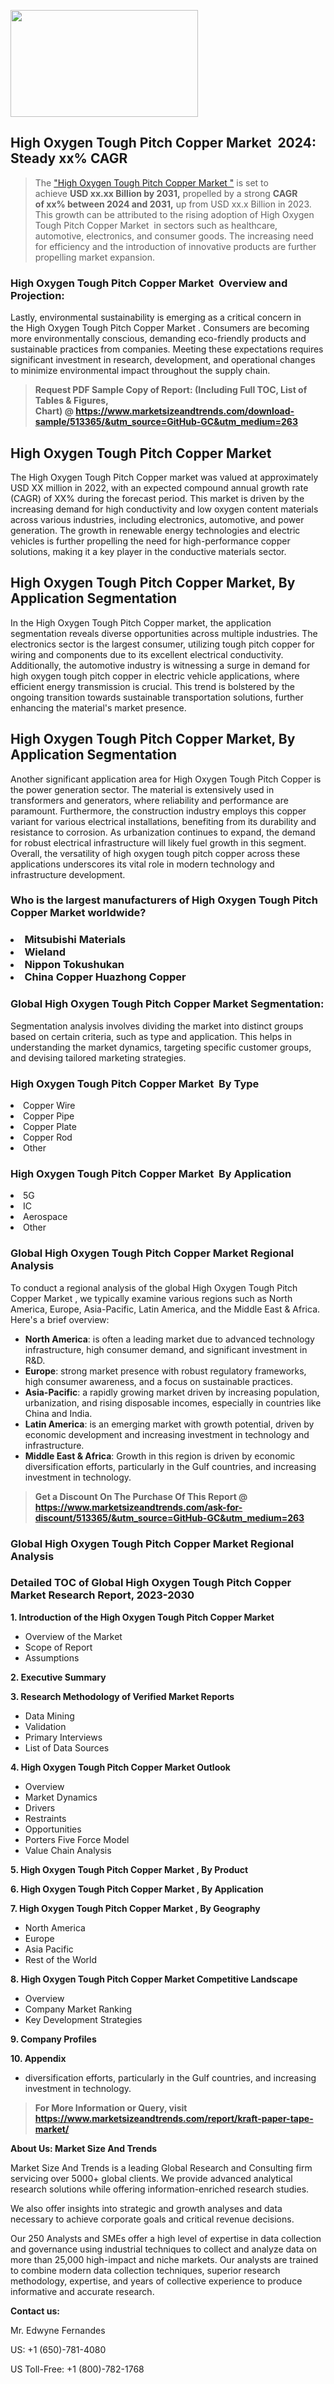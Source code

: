 <p><img class="alignnone size-medium wp-image-20088" src="https://ffe5etoiles.com/wp-content/uploads/2024/12/MST1-300x171.png" alt="" width="300" height="171" /></p><h2 id="ember46" class="ember-view reader-text-block__heading-2">High Oxygen Tough Pitch Copper Market &nbsp;2024: Steady&nbsp;xx% CAGR</h2><blockquote id="ember47" class="ember-view reader-text-block__blockquote">The&nbsp;<a class="app-aware-link " href="https://www.marketsizeandtrends.com/download-sample/513365/&utm_source=GitHub-GC&utm_medium=263" target="_blank" data-test-app-aware-link="">"High Oxygen Tough Pitch Copper Market "</a>&nbsp;is set to achieve&nbsp;<strong>USD&nbsp;xx.xx&nbsp;Billion by 2031,</strong>&nbsp;propelled by a strong&nbsp;<strong>CAGR of&nbsp;xx% between 2024 and 2031,</strong>&nbsp;up from USD xx.x Billion in 2023. This growth can be attributed to the rising adoption of&nbsp;High Oxygen Tough Pitch Copper Market &nbsp;in sectors such as healthcare, automotive, electronics, and consumer goods. The increasing need for efficiency and the introduction of innovative products are further propelling market expansion.</blockquote><h3 id="ember48" class="ember-view reader-text-block__heading-3">High Oxygen Tough Pitch Copper Market &nbsp;Overview and Projection:</h3><p id="ember49" class="ember-view reader-text-block__paragraph">Lastly, environmental sustainability is emerging as a critical concern in the&nbsp;High Oxygen Tough Pitch Copper Market . Consumers are becoming more environmentally conscious, demanding eco-friendly products and sustainable practices from companies. Meeting these expectations requires significant investment in research, development, and operational changes to minimize environmental impact throughout the supply chain.</p><blockquote id="ember50" class="ember-view reader-text-block__blockquote"><strong>Request PDF Sample Copy of Report: (Including Full TOC, List of Tables &amp; Figures, Chart)&nbsp;@&nbsp;<strong><a href="https://www.marketsizeandtrends.com/download-sample/513365/&utm_source=GitHub-GC&utm_medium=263" target="_blank">https://www.marketsizeandtrends.com/download-sample/513365/&utm_source=GitHub-GC&utm_medium=263</a></strong></strong></blockquote><h3 class=""> <h2>High Oxygen Tough Pitch Copper Market</h2><p>The High Oxygen Tough Pitch Copper market was valued at approximately USD XX million in 2022, with an expected compound annual growth rate (CAGR) of XX% during the forecast period. This market is driven by the increasing demand for high conductivity and low oxygen content materials across various industries, including electronics, automotive, and power generation. The growth in renewable energy technologies and electric vehicles is further propelling the need for high-performance copper solutions, making it a key player in the conductive materials sector.</p><h2>High Oxygen Tough Pitch Copper Market, By Application Segmentation</h2><p>In the High Oxygen Tough Pitch Copper market, the application segmentation reveals diverse opportunities across multiple industries. The electronics sector is the largest consumer, utilizing tough pitch copper for wiring and components due to its excellent electrical conductivity. Additionally, the automotive industry is witnessing a surge in demand for high oxygen tough pitch copper in electric vehicle applications, where efficient energy transmission is crucial. This trend is bolstered by the ongoing transition towards sustainable transportation solutions, further enhancing the material's market presence.</p><h2>High Oxygen Tough Pitch Copper Market, By Application Segmentation</h2><p>Another significant application area for High Oxygen Tough Pitch Copper is the power generation sector. The material is extensively used in transformers and generators, where reliability and performance are paramount. Furthermore, the construction industry employs this copper variant for various electrical installations, benefiting from its durability and resistance to corrosion. As urbanization continues to expand, the demand for robust electrical infrastructure will likely fuel growth in this segment. Overall, the versatility of high oxygen tough pitch copper across these applications underscores its vital role in modern technology and infrastructure development.</p></h3><h3 id="" class="">Who is the largest manufacturers of&nbsp;High Oxygen Tough Pitch Copper Market worldwide?</h3><h3 class=""></Li><Li>Mitsubishi Materials</Li><Li> Wieland</Li><Li> Nippon Tokushukan</Li><Li> China Copper Huazhong Copper</h3><h3 id="ember53" class="ember-view reader-text-block__heading-3">Global&nbsp;High Oxygen Tough Pitch Copper Market Segmentation:</h3><p id="ember54" class="ember-view reader-text-block__paragraph">Segmentation analysis involves dividing the market into distinct groups based on certain criteria, such as type and application. This helps in understanding the market dynamics, targeting specific customer groups, and devising tailored marketing strategies.</p><h3 id="" class="">High Oxygen Tough Pitch Copper Market &nbsp;By Type</h3><p></Li><Li>Copper Wire</Li><Li> Copper Pipe</Li><Li> Copper Plate</Li><Li> Copper Rod</Li><Li> Other</p><h3 id="" class="">High Oxygen Tough Pitch Copper Market &nbsp;By Application</h3><p class=""></Li><Li>5G</Li><Li> IC</Li><Li> Aerospace</Li><Li> Other</p><h3 id="ember62" class="ember-view reader-text-block__heading-3">Global High Oxygen Tough Pitch Copper Market Regional Analysis</h3><p id="ember63" class="ember-view reader-text-block__paragraph">To conduct a regional analysis of the global High Oxygen Tough Pitch Copper Market , we typically examine various regions such as North America, Europe, Asia-Pacific, Latin America, and the Middle East &amp; Africa. Here's a brief overview:</p><ul><li><strong>North America</strong>: is often a leading market due to advanced technology infrastructure, high consumer demand, and significant investment in R&amp;D.</li><li><strong>Europe</strong>: strong market presence with robust regulatory frameworks, high consumer awareness, and a focus on sustainable practices.</li><li><strong>Asia-Pacific</strong>: a rapidly growing market driven by increasing population, urbanization, and rising disposable incomes, especially in countries like China and India.</li><li><strong>Latin America</strong>: is an emerging market with growth potential, driven by economic development and increasing investment in technology and infrastructure.</li><li><strong>Middle East &amp; Africa</strong>: Growth in this region is driven by economic diversification efforts, particularly in the Gulf countries, and increasing investment in technology.</li></ul><blockquote id="ember61" class="ember-view reader-text-block__blockquote"><strong>Get a Discount On The Purchase Of This Report @ <strong><a href="https://html-cleaner.com/" target="">https://www.marketsizeandtrends.com/ask-for-discount/513365/&utm_source=GitHub-GC&utm_medium=263</a></strong></strong></blockquote><h3 id="ember62" class="ember-view reader-text-block__heading-3">Global High Oxygen Tough Pitch Copper Market Regional Analysis</h3><h3 id="" class="">Detailed TOC of Global High Oxygen Tough Pitch Copper Market Research Report, 2023-2030</h3><p id="" class=""><strong>1. Introduction of the High Oxygen Tough Pitch Copper Market </strong></p><ul><li>Overview of the Market</li><li>Scope of Report</li><li>Assumptions</li></ul><p id="" class=""><strong>2. Executive Summary</strong></p><p id="" class=""><strong>3. Research Methodology of Verified Market Reports</strong></p><ul><li>Data Mining</li><li>Validation</li><li>Primary Interviews</li><li>List of Data Sources</li></ul><p id="" class=""><strong>4. High Oxygen Tough Pitch Copper Market Outlook</strong></p><ul><li>Overview</li><li>Market Dynamics</li><li>Drivers</li><li>Restraints</li><li>Opportunities</li><li>Porters Five Force Model</li><li>Value Chain Analysis</li></ul><p id="" class=""><strong>5. High Oxygen Tough Pitch Copper Market , By Product</strong></p><p id="" class=""><strong>6. High Oxygen Tough Pitch Copper Market , By Application</strong></p><p id="" class=""><strong>7. High Oxygen Tough Pitch Copper Market , By Geography</strong></p><ul><li>North America</li><li>Europe</li><li>Asia Pacific</li><li>Rest of the World</li></ul><p id="" class=""><strong>8. High Oxygen Tough Pitch Copper Market Competitive Landscape</strong></p><ul><li>Overview</li><li>Company Market Ranking</li><li>Key Development Strategies</li></ul><p id="" class=""><strong>9. Company Profiles</strong></p><p id="" class=""><strong>10. Appendix</strong></p><ul><li>diversification efforts, particularly in the Gulf countries, and increasing investment in technology.</li></ul><blockquote id="ember65" class="ember-view reader-text-block__blockquote"><strong>For More Information or Query, visit <strong><strong><a href="https://html-cleaner.com/" target="">https://www.marketsizeandtrends.com/report/kraft-paper-tape-market/</a></strong></strong></strong></blockquote><p id="" class=""><strong>About Us: Market Size And Trends</strong></p><p id="" class="">Market Size And Trends is a leading Global Research and Consulting firm servicing over 5000+ global clients. We provide advanced analytical research solutions while offering information-enriched research studies.</p><p id="" class="">We also offer insights into strategic and growth analyses and data necessary to achieve corporate goals and critical revenue decisions.</p><p id="" class="">Our 250 Analysts and SMEs offer a high level of expertise in data collection and governance using industrial techniques to collect and analyze data on more than 25,000 high-impact and niche markets. Our analysts are trained to combine modern data collection techniques, superior research methodology, expertise, and years of collective experience to produce informative and accurate research.</p><p id="" class=""><strong>Contact us:</strong></p><p id="" class="">Mr. Edwyne Fernandes</p><p id="" class="">US: +1 (650)-781-4080</p><p id="" class="">US Toll-Free: +1 (800)-782-1768</p>
